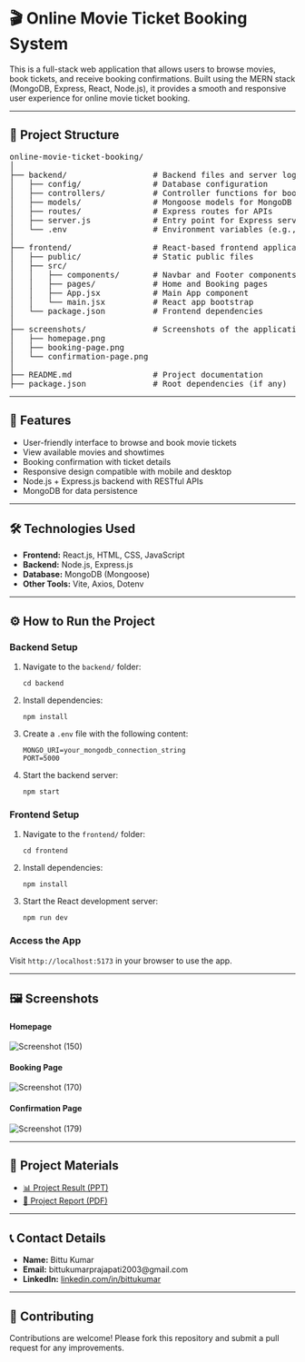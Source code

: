 
<h1>🎬 Online Movie Ticket Booking System</h1>

<p>This is a full-stack web application that allows users to browse movies, book tickets, and receive booking confirmations. Built using the MERN stack (MongoDB, Express, React, Node.js), it provides a smooth and responsive user experience for online movie ticket booking.</p>

<hr>

<h2>📂 Project Structure</h2>

<pre>
online-movie-ticket-booking/
│
├── backend/                  # Backend files and server logic
│   ├── config/               # Database configuration
│   ├── controllers/          # Controller functions for booking logic
│   ├── models/               # Mongoose models for MongoDB
│   ├── routes/               # Express routes for APIs
│   ├── server.js             # Entry point for Express server
│   └── .env                  # Environment variables (e.g., DB URI)
│
├── frontend/                 # React-based frontend application
│   ├── public/               # Static public files
│   ├── src/
│   │   ├── components/       # Navbar and Footer components
│   │   ├── pages/            # Home and Booking pages
│   │   ├── App.jsx           # Main App component
│   │   └── main.jsx          # React app bootstrap
│   └── package.json          # Frontend dependencies
│
├── screenshots/              # Screenshots of the application
│   ├── homepage.png
│   ├── booking-page.png
│   └── confirmation-page.png
│
├── README.md                 # Project documentation
├── package.json              # Root dependencies (if any)
</pre>

<hr>

<h2>🚀 Features</h2>

<ul>
  <li>User-friendly interface to browse and book movie tickets</li>
  <li>View available movies and showtimes</li>
  <li>Booking confirmation with ticket details</li>
  <li>Responsive design compatible with mobile and desktop</li>
  <li>Node.js + Express.js backend with RESTful APIs</li>
  <li>MongoDB for data persistence</li>
</ul>

<hr>

<h2>🛠️ Technologies Used</h2>

<ul>
  <li><strong>Frontend:</strong> React.js, HTML, CSS, JavaScript</li>
  <li><strong>Backend:</strong> Node.js, Express.js</li>
  <li><strong>Database:</strong> MongoDB (Mongoose)</li>
  <li><strong>Other Tools:</strong> Vite, Axios, Dotenv</li>
</ul>

<hr>

<h2>⚙️ How to Run the Project</h2>

<h3>Backend Setup</h3>
<ol>
  <li>Navigate to the <code>backend/</code> folder:</li>
  <pre><code>cd backend</code></pre>

  <li>Install dependencies:</li>
  <pre><code>npm install</code></pre>

  <li>Create a <code>.env</code> file with the following content:</li>
  <pre><code>MONGO_URI=your_mongodb_connection_string
PORT=5000</code></pre>

  <li>Start the backend server:</li>
  <pre><code>npm start</code></pre>
</ol>

<h3>Frontend Setup</h3>
<ol>
  <li>Navigate to the <code>frontend/</code> folder:</li>
  <pre><code>cd frontend</code></pre>

  <li>Install dependencies:</li>
  <pre><code>npm install</code></pre>

  <li>Start the React development server:</li>
  <pre><code>npm run dev</code></pre>
</ol>

<h3>Access the App</h3>
<p>Visit <code>http://localhost:5173</code> in your browser to use the app.</p>

<hr>

<h2>🖼️ Screenshots</h2>

<h4>Homepage</h4>

![Screenshot (150)](https://github.com/user-attachments/assets/a0c79b46-2b3d-4aed-9bdb-815d7c3fd662)

<h4>Booking Page</h4>

![Screenshot (170)](https://github.com/user-attachments/assets/eb97787b-c42d-4033-9e9d-a09db09ef17d)

<h4>Confirmation Page</h4>

![Screenshot (179)](https://github.com/user-attachments/assets/4be0c024-d50f-4ed1-93b0-fb7ec4c6ac8e)
<hr>

<h2>📎 Project Materials</h2>
<ul>
  <li><a href="https://docs.google.com/presentation/d/1vZ3oIP7vP2P8_uAFkmUfdUaVqt4TOWg9/edit?usp=sharing&ouid=115248835274742376669&rtpof=true&sd=true">📊 Project Result (PPT)</a></li>
  <li><a href="https://drive.google.com/file/d/1SzRJicWLQ8pZzS-NHt9uAzhf0h9SC9Ch/view?usp=sharing">📝 Project Report (PDF)</a></li>
</ul>

<hr>

<h2>📞 Contact Details</h2>
<ul>
  <li><strong>Name:</strong> Bittu Kumar</li>
  <li><strong>Email:</strong> bittukumarprajapati2003@gmail.com</li>
  <li><strong>LinkedIn:</strong> <a href="https://www.linkedin.com/in/bittu-kumar-812368246/" target="_blank">linkedin.com/in/bittukumar</a></li>
</ul>

<hr>

<h2>🙌 Contributing</h2>
<p>Contributions are welcome! Please fork this repository and submit a pull request for any improvements.</p>
</html>
